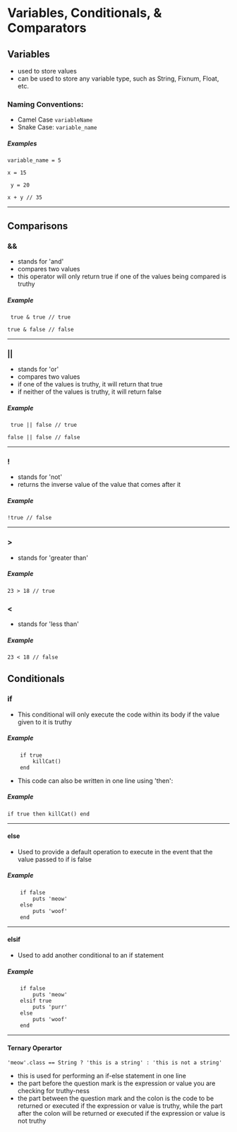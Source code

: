 # Variables, Conditionals, & Comparators


## Variables
- used to store values
- can be used to store any variable type, such as String, Fixnum, Float, etc.

### Naming Conventions:
- Camel Case `variableName`
- Snake Case: `variable_name`

##### Examples
```
variable_name = 5
```
```
x = 15
```
```
 y = 20
```
```
x + y // 35
```
----
## Comparisons

### &&
- stands for 'and'
- compares two values
- this operator will only return true if one of the values being compared is truthy

##### Example
```
 true & true // true
```
```
true & false // false
```
----
### ||
- stands for 'or'
- compares two values
- if one of the values is truthy, it will return that true
- if neither of the values is truthy, it will return false

##### Example
```
 true || false // true
```
```
false || false // false
```
----
### !
- stands for 'not'
- returns the inverse value of the value that comes after it

##### Example
```
!true // false
```
----
### >
- stands for 'greater than'

##### Example
```
23 > 18 // true
```

### <
- stands for 'less than'

##### Example
```
23 < 18 // false
```

## Conditionals

### if
- This conditional will only execute the code within its body if the value given to it is truthy

##### Example
```
	if true
		killCat()
	end
```
- This code can also be written in one line using 'then':

##### Example
```
if true then killCat() end
```

----

#### else
- Used to provide a default operation to execute in the event that the value passed to if is false

##### Example
```
	if false
	  	puts 'meow'
	else
	  	puts 'woof'
	end
```

----

#### elsif
- Used to add another conditional to an if statement

##### Example
```
	if false
		puts 'meow'
	elsif true
		puts 'purr'
	else
		puts 'woof'
	end
```

----
#### Ternary Operartor
```
'meow'.class == String ? 'this is a string' : 'this is not a string'
```
- this is used for performing an if-else statement in one line
- the part before the question mark is the expression or value you are checking for truthy-ness
- the part between the question mark and the colon is the code to be returned or executed if the expression or value is truthy, while the part after the colon will be returned or executed if the expression or value is not truthy

